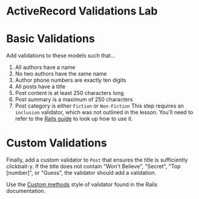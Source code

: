 # ActiveRecord Validations Lab

# Basic Validations

Add validations to these models such that...

1. All authors have a name
1. No two authors have the same name
1. Author phone numbers are exactly ten digits
1. All posts have a title
1. Post content is at least 250 characters long
1. Post summary is a maximum of 250 characters
1. Post category is either `Fiction` or `Non-Fiction`
   This step requires an `inclusion` validator, which was not outlined in the
   lesson. You'll need to refer to the [Rails guide][ar_validations] to look
   up how to use it.

# Custom Validations

Finally, add a custom validator to `Post` that ensures the title is
sufficiently clickbait-y. If the title does not contain "Won't Believe",
"Secret", "Top [number]", or "Guess", the validator should add a validation.

Use the [Custom methods][cm] style of validator found in the Rails documentation.

[ar_validations]: https://guides.rubyonrails.org/active_record_validations.html
[cm]: https://guides.rubyonrails.org/active_record_validations.html#custom-methods
